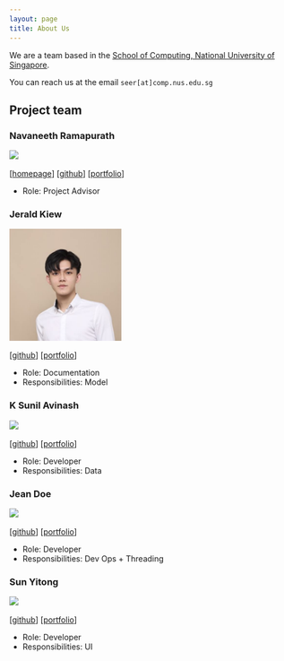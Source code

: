 ```yaml
---
layout: page
title: About Us
---
```


We are a team based in the [School of Computing, National University of Singapore](http://www.comp.nus.edu.sg).

You can reach us at the email `seer[at]comp.nus.edu.sg`

## Project team

### Navaneeth Ramapurath

<img src="images/johndoe.png" width="200px">

[[homepage](http://www.comp.nus.edu.sg/~damithch)]
[[github](https://github.com/johndoe)]
[[portfolio](team/johndoe.md)]

- Role: Project Advisor

### Jerald Kiew

<img src="images/jeraldkiew.jpeg" width="200px">

[[github](http://github.com/jeraldkiew)]
[[portfolio](team/johndoe.md)]

- Role: Documentation
- Responsibilities: Model

### K Sunil Avinash

<img src="images/johndoe.png" width="200px">

[[github](http://github.com/johndoe)] [[portfolio](team/johndoe.md)]

- Role: Developer
- Responsibilities: Data

### Jean Doe

<img src="images/johndoe.png" width="200px">

[[github](http://github.com/johndoe)]
[[portfolio](team/johndoe.md)]

- Role: Developer
- Responsibilities: Dev Ops + Threading

### Sun Yitong

<img src="images/johndoe.png" width="200px">

[[github](http://github.com/johndoe)]
[[portfolio](team/johndoe.md)]

- Role: Developer
- Responsibilities: UI
